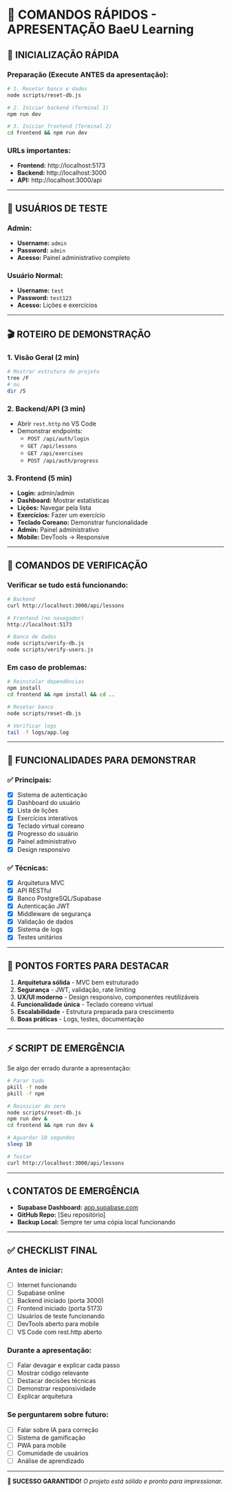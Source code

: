 # 🎯 COMANDOS RÁPIDOS - APRESENTAÇÃO BaeU Learning

## 🚀 **INICIALIZAÇÃO RÁPIDA**

### Preparação (Execute ANTES da apresentação):
```bash
# 1. Resetar banco e dados
node scripts/reset-db.js

# 2. Iniciar backend (Terminal 1)
npm run dev

# 3. Iniciar frontend (Terminal 2) 
cd frontend && npm run dev
```

### URLs importantes:
- **Frontend:** http://localhost:5173
- **Backend:** http://localhost:3000
- **API:** http://localhost:3000/api

---

## 👥 **USUÁRIOS DE TESTE**

### Admin:
- **Username:** `admin`
- **Password:** `admin`
- **Acesso:** Painel administrativo completo

### Usuário Normal:
- **Username:** `test`
- **Password:** `test123`
- **Acesso:** Lições e exercícios

---

## 🎬 **ROTEIRO DE DEMONSTRAÇÃO**

### 1. **Visão Geral (2 min)**
```bash
# Mostrar estrutura do projeto
tree /F
# ou
dir /S
```

### 2. **Backend/API (3 min)**
- Abrir `rest.http` no VS Code
- Demonstrar endpoints:
  - `POST /api/auth/login`
  - `GET /api/lessons`
  - `GET /api/exercises`
  - `POST /api/auth/progress`

### 3. **Frontend (5 min)**
- **Login:** admin/admin
- **Dashboard:** Mostrar estatísticas
- **Lições:** Navegar pela lista
- **Exercícios:** Fazer um exercício
- **Teclado Coreano:** Demonstrar funcionalidade
- **Admin:** Painel administrativo
- **Mobile:** DevTools → Responsive

---

## 🔧 **COMANDOS DE VERIFICAÇÃO**

### Verificar se tudo está funcionando:
```bash
# Backend
curl http://localhost:3000/api/lessons

# Frontend (no navegador)
http://localhost:5173

# Banco de dados
node scripts/verify-db.js
node scripts/verify-users.js
```

### Em caso de problemas:
```bash
# Reinstalar dependências
npm install
cd frontend && npm install && cd ..

# Resetar banco
node scripts/reset-db.js

# Verificar logs
tail -f logs/app.log
```

---

## 📱 **FUNCIONALIDADES PARA DEMONSTRAR**

### ✅ **Principais:**
- [x] Sistema de autenticação
- [x] Dashboard do usuário
- [x] Lista de lições
- [x] Exercícios interativos
- [x] Teclado virtual coreano
- [x] Progresso do usuário
- [x] Painel administrativo
- [x] Design responsivo

### ✅ **Técnicas:**
- [x] Arquitetura MVC
- [x] API RESTful
- [x] Banco PostgreSQL/Supabase
- [x] Autenticação JWT
- [x] Middleware de segurança
- [x] Validação de dados
- [x] Sistema de logs
- [x] Testes unitários

---

## 🎯 **PONTOS FORTES PARA DESTACAR**

1. **Arquitetura sólida** - MVC bem estruturado
2. **Segurança** - JWT, validação, rate limiting
3. **UX/UI moderno** - Design responsivo, componentes reutilizáveis
4. **Funcionalidade única** - Teclado coreano virtual
5. **Escalabilidade** - Estrutura preparada para crescimento
6. **Boas práticas** - Logs, testes, documentação

---

## ⚡ **SCRIPT DE EMERGÊNCIA**

Se algo der errado durante a apresentação:

```bash
# Parar tudo
pkill -f node
pkill -f npm

# Reiniciar do zero
node scripts/reset-db.js
npm run dev &
cd frontend && npm run dev &

# Aguardar 10 segundos
sleep 10

# Testar
curl http://localhost:3000/api/lessons
```

---

## 📞 **CONTATOS DE EMERGÊNCIA**

- **Supabase Dashboard:** [app.supabase.com](https://app.supabase.com)
- **GitHub Repo:** [Seu repositório]
- **Backup Local:** Sempre ter uma cópia local funcionando

---

## ✅ **CHECKLIST FINAL**

### Antes de iniciar:
- [ ] Internet funcionando
- [ ] Supabase online
- [ ] Backend iniciado (porta 3000)
- [ ] Frontend iniciado (porta 5173)
- [ ] Usuários de teste funcionando
- [ ] DevTools aberto para mobile
- [ ] VS Code com rest.http aberto

### Durante a apresentação:
- [ ] Falar devagar e explicar cada passo
- [ ] Mostrar código relevante
- [ ] Destacar decisões técnicas
- [ ] Demonstrar responsividade
- [ ] Explicar arquitetura

### Se perguntarem sobre futuro:
- [ ] Falar sobre IA para correção
- [ ] Sistema de gamificação
- [ ] PWA para mobile
- [ ] Comunidade de usuários
- [ ] Análise de aprendizado

---

**🎯 SUCESSO GARANTIDO!** 
*O projeto está sólido e pronto para impressionar.*
